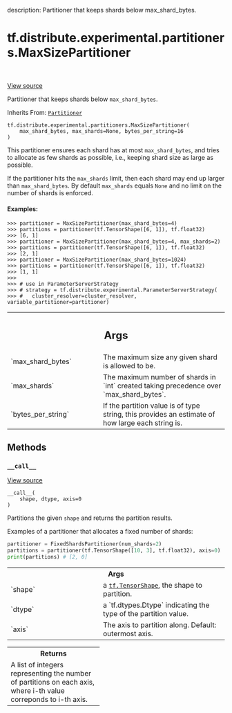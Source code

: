 description: Partitioner that keeps shards below max_shard_bytes.

<div itemscope itemtype="http://developers.google.com/ReferenceObject">
<meta itemprop="name" content="tf.distribute.experimental.partitioners.MaxSizePartitioner" />
<meta itemprop="path" content="Stable" />
<meta itemprop="property" content="__call__"/>
<meta itemprop="property" content="__init__"/>
</div>

# tf.distribute.experimental.partitioners.MaxSizePartitioner

<!-- Insert buttons and diff -->

<table class="tfo-notebook-buttons tfo-api nocontent" align="left">

</table>

<a target="_blank" class="external" href="/code/stable/tensorflow/python/distribute/sharded_variable.py">View source</a>



Partitioner that keeps shards below `max_shard_bytes`.

Inherits From: [`Partitioner`](../../../../tf/distribute/experimental/partitioners/Partitioner.md)

<pre class="devsite-click-to-copy prettyprint lang-py tfo-signature-link">
<code>tf.distribute.experimental.partitioners.MaxSizePartitioner(
    max_shard_bytes, max_shards=None, bytes_per_string=16
)
</code></pre>



<!-- Placeholder for "Used in" -->

This partitioner ensures each shard has at most `max_shard_bytes`, and tries
to allocate as few shards as possible, i.e., keeping shard size as large
as possible.

If the partitioner hits the `max_shards` limit, then each shard may end up
larger than `max_shard_bytes`. By default `max_shards` equals `None` and no
limit on the number of shards is enforced.

#### Examples:



```
>>> partitioner = MaxSizePartitioner(max_shard_bytes=4)
>>> partitions = partitioner(tf.TensorShape([6, 1]), tf.float32)
>>> [6, 1]
>>> partitioner = MaxSizePartitioner(max_shard_bytes=4, max_shards=2)
>>> partitions = partitioner(tf.TensorShape([6, 1]), tf.float32)
>>> [2, 1]
>>> partitioner = MaxSizePartitioner(max_shard_bytes=1024)
>>> partitions = partitioner(tf.TensorShape([6, 1]), tf.float32)
>>> [1, 1]
>>>
>>> # use in ParameterServerStrategy
>>> # strategy = tf.distribute.experimental.ParameterServerStrategy(
>>> #   cluster_resolver=cluster_resolver, variable_partitioner=partitioner)
```

<!-- Tabular view -->
 <table class="responsive fixed orange">
<colgroup><col width="214px"><col></colgroup>
<tr><th colspan="2"><h2 class="add-link">Args</h2></th></tr>

<tr>
<td>
`max_shard_bytes`<a id="max_shard_bytes"></a>
</td>
<td>
The maximum size any given shard is allowed to be.
</td>
</tr><tr>
<td>
`max_shards`<a id="max_shards"></a>
</td>
<td>
The maximum number of shards in `int` created taking
precedence over `max_shard_bytes`.
</td>
</tr><tr>
<td>
`bytes_per_string`<a id="bytes_per_string"></a>
</td>
<td>
If the partition value is of type string, this provides
an estimate of how large each string is.
</td>
</tr>
</table>



## Methods

<h3 id="__call__"><code>__call__</code></h3>

<a target="_blank" class="external" href="/code/stable/tensorflow/python/distribute/sharded_variable.py">View source</a>

<pre class="devsite-click-to-copy prettyprint lang-py tfo-signature-link">
<code>__call__(
    shape, dtype, axis=0
)
</code></pre>

Partitions the given `shape` and returns the partition results.

Examples of a partitioner that allocates a fixed number of shards:

```python
partitioner = FixedShardsPartitioner(num_shards=2)
partitions = partitioner(tf.TensorShape([10, 3], tf.float32), axis=0)
print(partitions) # [2, 0]
```

<!-- Tabular view -->
 <table class="responsive fixed orange">
<colgroup><col width="214px"><col></colgroup>
<tr><th colspan="2">Args</th></tr>

<tr>
<td>
`shape`
</td>
<td>
a <a href="../../../../tf/TensorShape.md"><code>tf.TensorShape</code></a>, the shape to partition.
</td>
</tr><tr>
<td>
`dtype`
</td>
<td>
a `tf.dtypes.Dtype` indicating the type of the partition value.
</td>
</tr><tr>
<td>
`axis`
</td>
<td>
The axis to partition along.  Default: outermost axis.
</td>
</tr>
</table>



<!-- Tabular view -->
 <table class="responsive fixed orange">
<colgroup><col width="214px"><col></colgroup>
<tr><th colspan="2">Returns</th></tr>
<tr class="alt">
<td colspan="2">
A list of integers representing the number of partitions on each axis,
where i-th value correponds to i-th axis.
</td>
</tr>

</table>





